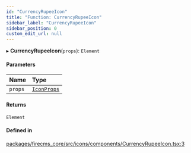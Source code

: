 ```yaml
---
id: "CurrencyRupeeIcon"
title: "Function: CurrencyRupeeIcon"
sidebar_label: "CurrencyRupeeIcon"
sidebar_position: 0
custom_edit_url: null
---
```


▸ **CurrencyRupeeIcon**(`props`): `Element`

#### Parameters

| Name | Type |
| :------ | :------ |
| `props` | [`IconProps`](../types/IconProps.md) |

#### Returns

`Element`

#### Defined in

[packages/firecms_core/src/icons/components/CurrencyRupeeIcon.tsx:3](https://github.com/FireCMSco/firecms/blob/d45f3739/packages/firecms_core/src/icons/components/CurrencyRupeeIcon.tsx#L3)

